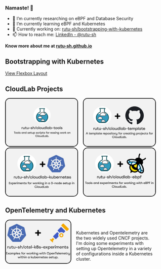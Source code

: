 ### Namaste! :pray:


- 🔭 I’m currently researching on eBPF and Database Security
- 🌱 I’m currently learning eBPF and Kubernetes
- 📑 Currently working on: [rutu-sh/bootstrapping-with-kubernetes](https://github.com/rutu-sh/bootstrapping-with-kubernetes)
- 📫 How to reach me: [LinkedIn - @rutu-sh](https://www.linkedin.com/in/rutu-sh/)

**Know more about me at [rutu-sh.github.io](https://rutu-sh.github.io/)**

## Bootstrapping with Kubernetes

<!-- I'm writing a book for those who want to start with Kubernetes and want to explore how the entire Kubernetes ecosystem functions with different tools. This is also an effort to help others appreciate the elegance of Kubernetes. The book is available [here](https://rutu-sh.github.io/bootstrapping-with-kubernetes/). -->

<!-- [![created with https://socialify.git.ci/](./assets/bootstrapping-with-kubernetes.svg)](https://rutu-sh.github.io/bootstrapping-with-kubernetes/) -->

<!-- <div style="display: flex; justify-content: space-between;">
  <div>
    <p>
      I'm writing a book for those who want to start with Kubernetes and want to explore how the entire Kubernetes ecosystem functions with different tools. This is also an effort to help others appreciate the elegance of Kubernetes. The book is available <a href="https://rutu-sh.github.io/bootstrapping-with-kubernetes/">here</a>.
    </p>
  </div>
  <div>
    <a href="https://github.com/rutu-sh/cloudlab-ebpf">
      <img src="./assets/bootstrapping_with_k8s.jpg" alt="Project 3" style="width: 100%;border: 2px solid #000; border-radius: 15px">
    </a>
  </div>
</div> -->

[View Flexbox Layout](./content.html)

## CloudLab Projects 

<!-- create a grid of three columns, each column will contain an svg -->
<!-- each svg will be a link to the respective project -->
<!-- the svg will be created using https://socialify.git.ci/ -->

<div style="display: flex; justify-content: space-between;">
  <div>
    <!-- Link and SVG for Project 1 -->
    <a href="https://github.com/rutu-sh/cloudlab-tools">
      <img src="./assets/cloudlab_tools.jpg" alt="Project 1" style="width: 92%; border: 2px solid #000; border-radius: 15px;">
    </a>
  </div>
  <div>
    <!-- Link and SVG for Project 2 -->
    <a href="https://github.com/rutu-sh/cloudlab-template">
      <img src="./assets/cloudlab_template.jpg" alt="Project 2" style="width: 92%;border: 2px solid #000; border-radius: 15px;">
    </a>
  </div>
</div>
<div style="display: flex; justify-content: space-between;">
  <div>
    <!-- Link and SVG for Project 2 -->
    <a href="https://github.com/rutu-sh/cloudlab-kubernetes">
      <img src="./assets/cloudlab_k8s.jpg" alt="Project 2" style="width: 92%;border: 2px solid #000; border-radius: 15px;">
    </a>
  </div>
  <div>
    <!-- Link and SVG for Project 3 -->
    <a href="https://github.com/rutu-sh/cloudlab-ebpf">
      <img src="./assets/cloudlab_ebpf.jpg" alt="Project 3" style="width: 92%;border: 2px solid #000; border-radius: 15px;">
    </a>
  </div>
</div>


## OpenTelemetry and Kubernetes

<div style="display: flex; justify-content: space-between;">
  <div>
    <!-- Link and SVG for Project 3 -->
    <a href="https://github.com/rutu-sh/cloudlab-ebpf">
      <img src="./assets/otel_k8s.jpg" alt="Project 3" style="width: 100%;border: 2px solid #000; border-radius: 15px">
    </a>
  </div>
  <div style="margin: 20px">
    <p>
     Kubernetes and Opentelemetry are the two widely used CNCF projects. I'm doing some experiments with setting up Opentelemetry in a variety of configurations inside a Kubernetes cluster. 
    </p>
  </div>
</div>
